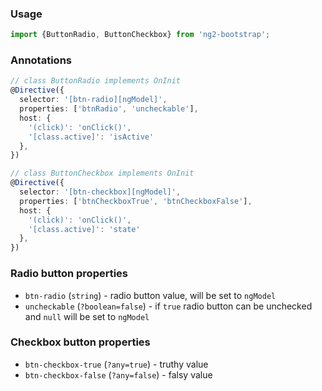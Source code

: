### Usage
```typescript
import {ButtonRadio, ButtonCheckbox} from 'ng2-bootstrap';
```
### Annotations
```typescript
// class ButtonRadio implements OnInit
@Directive({
  selector: '[btn-radio][ngModel]',
  properties: ['btnRadio', 'uncheckable'],
  host: {
    '(click)': 'onClick()',
    '[class.active]': 'isActive'
  },
})

// class ButtonCheckbox implements OnInit
@Directive({
  selector: '[btn-checkbox][ngModel]',
  properties: ['btnCheckboxTrue', 'btnCheckboxFalse'],
  host: {
    '(click)': 'onClick()',
    '[class.active]': 'state'
  },
})
```

### Radio button properties
  - `btn-radio` (`string`) - radio button value, will be set to `ngModel`
  - `uncheckable` (`?boolean=false`) - if `true` radio button can be unchecked and `null` will be set to `ngModel`

### Checkbox button properties
  - `btn-checkbox-true` (`?any=true`) - truthy value
  - `btn-checkbox-false` (`?any=false`) - falsy value
